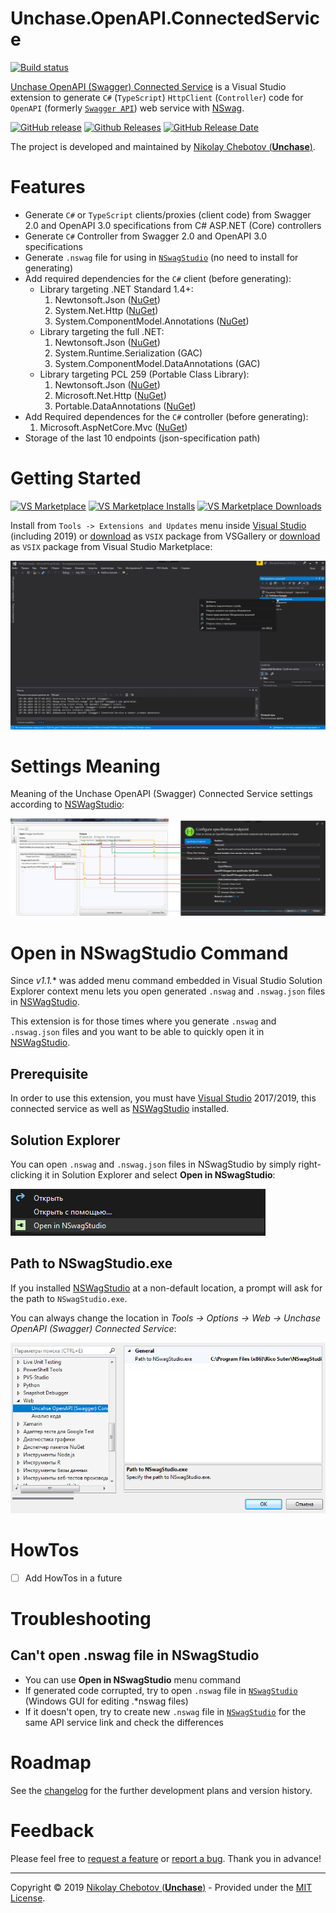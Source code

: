 # Unchase.OpenAPI.ConnectedService
[![Build status](https://ci.appveyor.com/api/projects/status/90oewanfh32fjcr6?svg=true)](https://ci.appveyor.com/project/unchase/unchase.openapi.connectedservice)

[Unchase OpenAPI (Swagger) Connected Service](https://marketplace.visualstudio.com/items?itemName=Unchase.unchaseOpenAPIConnectedService) is a Visual Studio extension to generate `C#` (`TypeScript`) `HttpClient` (`Controller`) code for `OpenAPI` (formerly [`Swagger API`](https://swagger.io/docs/specification/about/)) web service with [NSwag](https://github.com/RSuter/NSwag).

[![GitHub release](https://img.shields.io/github/release/unchase/Unchase.OpenAPI.Connectedservice.svg)](https://github.com/unchase/Unchase.OpenAPI.Connectedservice/releases/latest) [![Github Releases](https://img.shields.io/github/downloads/unchase/Unchase.OpenAPI.Connectedservice/total.svg)](https://github.com/unchase/Unchase.OpenAPI.Connectedservice/releases/latest) [![GitHub Release Date](https://img.shields.io/github/release-date/unchase/Unchase.OpenAPI.Connectedservice.svg)](https://github.com/unchase/Unchase.OpenAPI.Connectedservice/releases/latest)

The project is developed and maintained by [Nikolay Chebotov (**Unchase**)](https://github.com/unchase).

# Features
- Generate `C#` or `TypeScript` clients/proxies (client code) from Swagger 2.0 and OpenAPI 3.0 specifications from C# ASP.NET (Core) controllers
- Generate `C#` Controller from Swagger 2.0 and OpenAPI 3.0 specifications
- Generate `.nswag` file for using in [`NSwagStudio`](https://github.com/NSwag/NSwag/wiki/NSwagStudio) (no need to install for generating)
- Add required dependencies for the `C#` client (before generating):
	- Library targeting .NET Standard 1.4+:
		1. Newtonsoft.Json ([NuGet](https://www.nuget.org/packages/Newtonsoft.Json))
		2. System.Net.Http ([NuGet](https://www.nuget.org/packages/System.Net.Http))
		3. System.ComponentModel.Annotations ([NuGet](https://www.nuget.org/packages/System.ComponentModel.Annotations))
	- Library targeting the full .NET:
		1. Newtonsoft.Json ([NuGet](https://www.nuget.org/packages/Newtonsoft.Json))
		2. System.Runtime.Serialization (GAC)
		3. System.ComponentModel.DataAnnotations (GAC)
	- Library targeting PCL 259 (Portable Class Library):
		1. Newtonsoft.Json ([NuGet](https://www.nuget.org/packages/Newtonsoft.Json))
		2. Microsoft.Net.Http ([NuGet](https://www.nuget.org/packages/Microsoft.Net.Http))
		3. Portable.DataAnnotations ([NuGet](https://www.nuget.org/packages/Portable.DataAnnotations))
- Add Required dependences for the `C#` controller (before generating):
	1. Microsoft.AspNetCore.Mvc ([NuGet](https://www.nuget.org/packages/Microsoft.AspNetCore.MVC))
- Storage of the last 10 endpoints (json-specification path)

# Getting Started

[![VS Marketplace](http://vsmarketplacebadge.apphb.com/version-short/unchase.UnchaseOpenAPIConnectedService.svg)](https://marketplace.visualstudio.com/items?itemName=unchase.unchaseOpenAPIConnectedService) [![VS Marketplace Installs](http://vsmarketplacebadge.apphb.com/installs-short/unchase.UnchaseOpenAPIConnectedService.svg)](https://marketplace.visualstudio.com/items?itemName=unchase.unchaseOpenAPIConnectedService) [![VS Marketplace Downloads](http://vsmarketplacebadge.apphb.com/downloads-short/unchase.UnchaseOpenAPIConnectedService.svg)](https://marketplace.visualstudio.com/items?itemName=unchase.unchaseOpenAPIConnectedService)

Install from `Tools -> Extensions and Updates` menu inside [Visual Studio](https://visualstudio.microsoft.com/vs/) (including 2019) or [download](http://vsixgallery.com/extensions/Unchase.OpenAPI.ConnectedService.63199638-6211-4285-ba8f-75b1f0326c2a/extension.vsix)  as `VSIX` package from VSGallery or [download](https://marketplace.visualstudio.com/items?itemName=unchase.unchaseOpenAPIConnectedService)  as `VSIX` package from Visual Studio Marketplace:

![Adding Unchase OpenAPI (Swagger) Connected Service in Visual Studio](img/Unchase-OpenAPI-Swagger-Connected-Service.gif)


# Settings Meaning

Meaning of the Unchase OpenAPI (Swagger) Connected Service settings according to [NSWagStudio](https://github.com/NSwag/NSwag/wiki/NSwagStudio):

![Unchase OpenAPI (Swagger) Connected Service settings meaning](img/Unchase-OpenAPI-Swagger-Connected-Service-Settings-Meaning.png)

# Open in NSwagStudio Command

Since *v1.1.** was added menu command embedded in Visual Studio Solution Explorer context menu lets you open generated `.nswag` and `.nswag.json` files in [NSWagStudio](https://github.com/NSwag/NSwag/wiki/NSwagStudio).

This extension is for those times where you generate `.nswag` and `.nswag.json` files and you want to be able to quickly open it in [NSWagStudio](https://github.com/NSwag/NSwag/wiki/NSwagStudio).

## Prerequisite

In order to use this extension, you must have [Visual Studio](https://visualstudio.microsoft.com/vs/) 2017/2019, this connected service as well as [NSWagStudio](https://github.com/NSwag/NSwag/wiki/NSwagStudio) installed.

## Solution Explorer

You can open `.nswag` and `.nswag.json` files in NSwagStudio by simply right-clicking it in Solution Explorer and select **Open in NSwagStudio**:

![Open in NSwagStudio menu command](img/OpenWithNSwagCommandMenu.png)

## Path to NSwagStudio.exe

If you installed [NSWagStudio](https://github.com/NSwag/NSwag/wiki/NSwagStudio) at a non-default location, a prompt will ask for the path to `NSwagStudio.exe`.

You can always change the location in *Tools -> Options -> Web -> Unchase OpenAPI (Swagger) Connected Service*:

![Open in NSwagStudio Option](img/OpenWithNSwagCommandOptions.png)

# HowTos
- [ ] Add HowTos in a future

# Troubleshooting
## Can't open .nswag file in NSwagStudio
- You can use **Open in NSwagStudio** menu command
- If generated code corrupted, try to open `.nswag` file in [`NSwagStudio`](https://github.com/RSuter/NSwag/wiki/NSwagStudio) (Windows GUI for editing .*nswag files)
- If it doesn't open, try to create new `.nswag` file in [`NSwagStudio`](https://github.com/RSuter/NSwag/wiki/NSwagStudio) for the same API service link and check the differences

# Roadmap
See the [changelog](CHANGELOG.MD) for the further development plans and version history.

# Feedback
Please feel free to [request a feature](https://github.com/unchase/Unchase.OpenAPI.Connectedservice/issues/new?title=FEATURE) or [report a bug](https://github.com/unchase/Unchase.OpenAPI.Connectedservice/issues/new?title=BUG). Thank you in advance!

----------

Copyright &copy; 2019 [Nikolay Chebotov (**Unchase**)](https://github.com/unchase) - Provided under the [MIT License](LICENSE.md).

